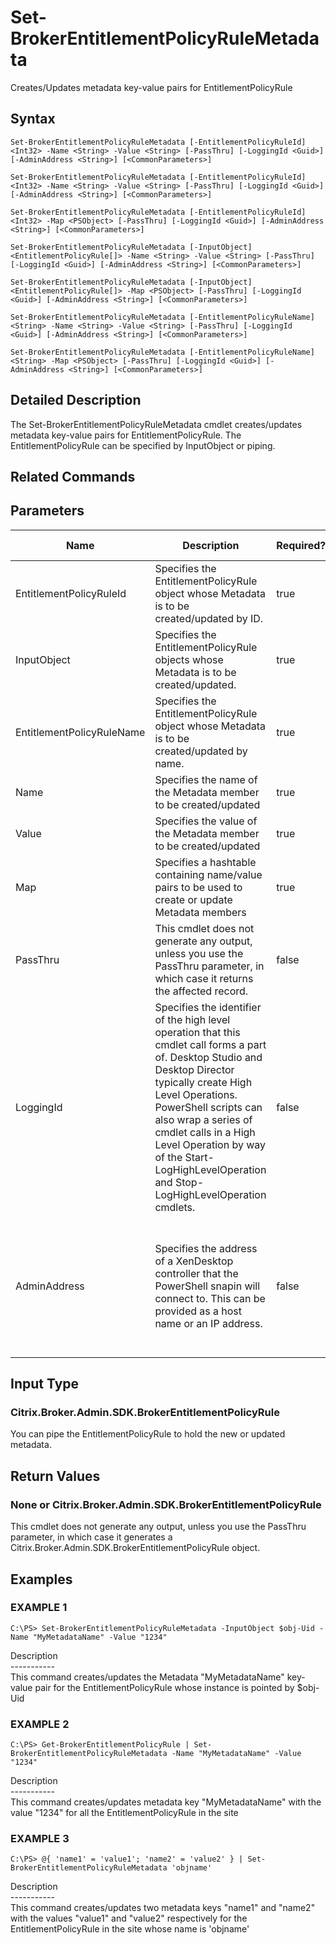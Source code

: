 ﻿# Set-BrokerEntitlementPolicyRuleMetadata

   Creates/Updates metadata key-value pairs for EntitlementPolicyRule

## Syntax
```
Set-BrokerEntitlementPolicyRuleMetadata [-EntitlementPolicyRuleId] <Int32> -Name <String> -Value <String> [-PassThru] [-LoggingId <Guid>] [-AdminAddress <String>] [<CommonParameters>]

Set-BrokerEntitlementPolicyRuleMetadata [-EntitlementPolicyRuleId] <Int32> -Name <String> -Value <String> [-PassThru] [-LoggingId <Guid>] [-AdminAddress <String>] [<CommonParameters>]

Set-BrokerEntitlementPolicyRuleMetadata [-EntitlementPolicyRuleId] <Int32> -Map <PSObject> [-PassThru] [-LoggingId <Guid>] [-AdminAddress <String>] [<CommonParameters>]

Set-BrokerEntitlementPolicyRuleMetadata [-InputObject] <EntitlementPolicyRule[]> -Name <String> -Value <String> [-PassThru] [-LoggingId <Guid>] [-AdminAddress <String>] [<CommonParameters>]

Set-BrokerEntitlementPolicyRuleMetadata [-InputObject] <EntitlementPolicyRule[]> -Map <PSObject> [-PassThru] [-LoggingId <Guid>] [-AdminAddress <String>] [<CommonParameters>]

Set-BrokerEntitlementPolicyRuleMetadata [-EntitlementPolicyRuleName] <String> -Name <String> -Value <String> [-PassThru] [-LoggingId <Guid>] [-AdminAddress <String>] [<CommonParameters>]

Set-BrokerEntitlementPolicyRuleMetadata [-EntitlementPolicyRuleName] <String> -Map <PSObject> [-PassThru] [-LoggingId <Guid>] [-AdminAddress <String>] [<CommonParameters>]
```

## Detailed Description
   The Set-BrokerEntitlementPolicyRuleMetadata cmdlet creates/updates metadata key-value pairs for EntitlementPolicyRule. The EntitlementPolicyRule can be specified by InputObject or piping.

## Related Commands
## Parameters

| Name   | Description | Required? | Pipeline Input | Default Value |
| --- | --- | --- | --- | --- |
| EntitlementPolicyRuleId | Specifies the EntitlementPolicyRule object whose Metadata is to be created/updated by ID. | true | true (ByValue) |  |
| InputObject | Specifies the EntitlementPolicyRule objects whose Metadata is to be created/updated. | true | true (ByValue) |  |
| EntitlementPolicyRuleName | Specifies the EntitlementPolicyRule object whose Metadata is to be created/updated by name. | true | true (ByValue, ByPropertyName) |  |
| Name | Specifies the name of the Metadata member to be created/updated | true | true (ByPropertyName) |  |
| Value | Specifies the value of the Metadata member to be created/updated | true | true (ByPropertyName) |  |
| Map | Specifies a hashtable containing name/value pairs to be used to create or update Metadata members | true | true (ByValue) |  |
| PassThru | This cmdlet does not generate any output, unless you use the PassThru parameter, in which case it returns the affected record. | false | false | False |
| LoggingId | Specifies the identifier of the high level operation that this cmdlet call forms a part of. Desktop Studio and Desktop Director typically create High Level Operations. PowerShell scripts can also wrap a series of cmdlet calls in a High Level Operation by way of the Start-LogHighLevelOperation and Stop-LogHighLevelOperation cmdlets. | false | false |  |
| AdminAddress | Specifies the address of a XenDesktop controller that the PowerShell snapin will connect to. This can be provided as a host name or an IP address. | false | false | Localhost. Once a value is provided by any cmdlet, this value will become the default. |

## Input Type
### Citrix.Broker.Admin.SDK.BrokerEntitlementPolicyRule
   You can pipe the EntitlementPolicyRule to hold the new or updated metadata.
## Return Values
### None or Citrix.Broker.Admin.SDK.BrokerEntitlementPolicyRule
   This cmdlet does not generate any output, unless you use the PassThru parameter, in which case it generates a Citrix.Broker.Admin.SDK.BrokerEntitlementPolicyRule object.
## Examples

### EXAMPLE 1
```
C:\PS> Set-BrokerEntitlementPolicyRuleMetadata -InputObject $obj-Uid -Name "MyMetadataName" -Value "1234"
```
   Description<br>-----------<br>This command creates/updates the Metadata "MyMetadataName" key-value pair for the EntitlementPolicyRule whose instance is pointed by $obj-Uid
### EXAMPLE 2
```
C:\PS> Get-BrokerEntitlementPolicyRule | Set-BrokerEntitlementPolicyRuleMetadata -Name "MyMetadataName" -Value "1234"
```
   Description<br>-----------<br>This command creates/updates metadata key "MyMetadataName" with the value "1234" for all the EntitlementPolicyRule in the site
### EXAMPLE 3
```
C:\PS> @{ 'name1' = 'value1'; 'name2' = 'value2' } | Set-BrokerEntitlementPolicyRuleMetadata 'objname'
```
   Description<br>-----------<br>This command creates/updates two metadata keys "name1" and "name2" with the values "value1" and "value2" respectively for the EntitlementPolicyRule in the site whose name is 'objname'
